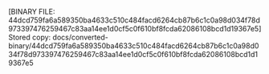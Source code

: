 [BINARY FILE: 44dcd759fa6a589350ba4633c510c484facd6264cb87b6c1c0a98d034f78d973397476259467c83aa14ee1d0cf5c0f610bf8fcda62086108bcd1d19367e5]
Stored copy: docs/converted-binary/44dcd759fa6a589350ba4633c510c484facd6264cb87b6c1c0a98d034f78d973397476259467c83aa14ee1d0cf5c0f610bf8fcda62086108bcd1d19367e5
